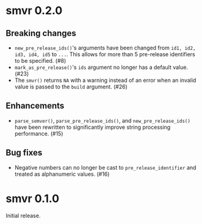 # smvr 0.2.0

## Breaking changes

- `new_pre_release_ids()`'s arguments have been changed from `id1, id2, id3, id4, id5` to `...`.
  This allows for more than 5 pre-release identifiers to be specified. (#8)
- `mark_as_pre_release()`'s `ids` argument no longer has a default value. (#23)
- The `smvr()` returns `NA` with a warning instead of an error when an invalid value
  is passed to the `build` argument. (#26)

## Enhancements

- `parse_semver()`, `parse_pre_release_ids()`, and `new_pre_release_ids()` have been rewritten
  to significantly improve string processing performance. (#15)

## Bug fixes

- Negative numbers can no longer be cast to `pre_release_identifier` and treated as alphanumeric values. (#16)

# smvr 0.1.0

Initial release.
